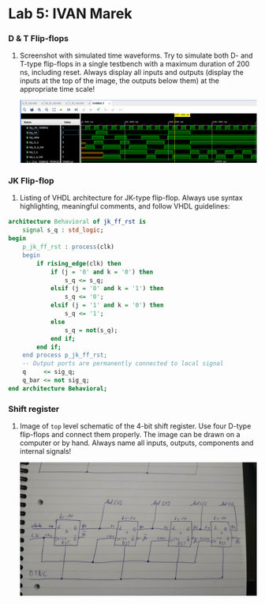 # Lab 5: IVAN Marek

### D & T Flip-flops

1. Screenshot with simulated time waveforms. Try to simulate both D- and T-type flip-flops in a single testbench with a maximum duration of 200 ns, including reset. Always display all inputs and outputs (display the inputs at the top of the image, the outputs below them) at the appropriate time scale!

   ![your figure](https://github.com/marek8l/digital-electronics-1/blob/main/05-ffs/prubeh2.PNG)

### JK Flip-flop

1. Listing of VHDL architecture for JK-type flip-flop. Always use syntax highlighting, meaningful comments, and follow VHDL guidelines:

```vhdl
architecture Behavioral of jk_ff_rst is
    signal s_q : std_logic;
begin
    p_jk_ff_rst : process(clk)
    begin
        if rising_edge(clk) then
            if (j = '0' and k = '0') then
                s_q <= s_q;
            elsif (j = '0' and k = '1') then
                s_q <= '0';
            elsif (j = '1' and k = '0') then
                s_q <= '1';
            else
                s_q = not(s_q);
            end if;
        end if;
    end process p_jk_ff_rst;
    -- Output ports are permanently connected to local signal
    q     <= sig_q;
    q_bar <= not sig_q;
end architecture Behavioral;
```

### Shift register

1. Image of `top` level schematic of the 4-bit shift register. Use four D-type flip-flops and connect them properly. The image can be drawn on a computer or by hand. Always name all inputs, outputs, components and internal signals!

   ![your figure](https://github.com/marek8l/digital-electronics-1/blob/main/05-ffs/333184495_2023796751284649_2289370869293116037_n.jpg)
